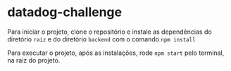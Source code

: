 # datadog-challenge

Para iniciar o projeto, clone o repositório e instale as dependências do diretório `raiz` e do diretório `backend` com o comando `npm install`

Para executar o projeto, após as instalações, rode `npm start` pelo terminal, na raiz do projeto.
